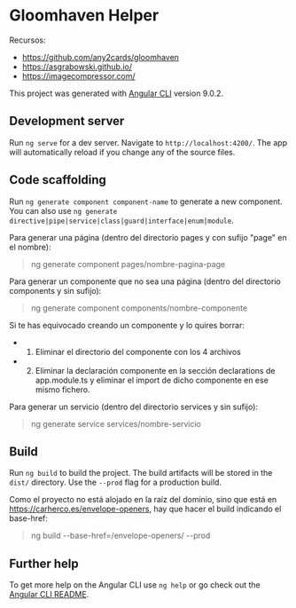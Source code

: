 # Gloomhaven Helper

Recursos:

- https://github.com/any2cards/gloomhaven
- https://asgrabowski.github.io/
- https://imagecompressor.com/

This project was generated with [Angular CLI](https://github.com/angular/angular-cli) version 9.0.2.

## Development server

Run `ng serve` for a dev server. Navigate to `http://localhost:4200/`. The app will automatically reload if you change any of the source files.

## Code scaffolding

Run `ng generate component component-name` to generate a new component. You can also use `ng generate directive|pipe|service|class|guard|interface|enum|module`.

Para generar una página (dentro del directorio pages y con sufijo "page" en el nombre):

> ng generate component pages/nombre-pagina-page

Para generar un componente que no sea una página (dentro del directorio components y sin sufijo):

> ng generate component components/nombre-componente

Si te has equivocado creando un componente y lo quires borrar:
- 1) Eliminar el directorio del componente con los 4 archivos
- 2) Eliminar la declaración componente en la sección declarations de app.module.ts y eliminar el import de dicho componente en ese mismo fichero.

Para generar un servicio (dentro del directorio services y sin sufijo):

> ng generate service services/nombre-servicio

## Build

Run `ng build` to build the project. The build artifacts will be stored in the `dist/` directory. Use the `--prod` flag for a production build.

Como el proyecto no está alojado en la raíz del dominio, sino que está en https://carherco.es/envelope-openers, hay que hacer el build indicando el base-href:

> ng build --base-href=/envelope-openers/ --prod

## Further help

To get more help on the Angular CLI use `ng help` or go check out the [Angular CLI README](https://github.com/angular/angular-cli/blob/master/README.md).
